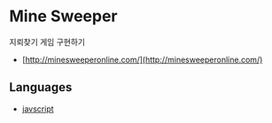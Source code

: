 # Mine Sweeper

지뢰찾기 게임 구현하기

* [http://minesweeperonline.com/](http://minesweeperonline.com/)

## Languages
* [javscript](/js)




